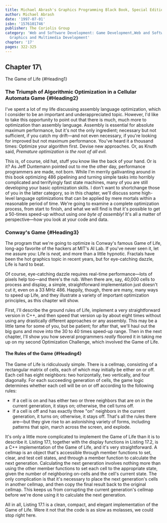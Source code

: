 ```yaml
---
title: Michael Abrash's Graphics Programming Black Book, Special Edition
author: Michael Abrash
date: '1997-07-01'
isbn: '1576101746'
publisher: The Coriolis Group
category: 'Web and Software Development: Game Development,Web and Software Development:
  Graphics and Multimedia Development'
chapter: '17'
pages: 322-325
---
```


## Chapter 17\
 The Game of Life {#Heading1}

### The Triumph of Algorithmic Optimization in a Cellular Automata Game {#Heading2}

I've spent a lot of my life discussing assembly language optimization,
which I consider to be an important and underappreciated topic. However,
I'd like to take this opportunity to point out that there is much, much
more to optimization than assembly language. Assembly is essential for
absolute maximum performance, but it's not the only ingredient;
necessary but not sufficient, if you catch my drift—and not even
necessary, if you're looking for improved but not maximum performance.
You've heard it a thousand times: Optimize your algorithm first. Devise
new approaches. Or, as Knuth said, *Premature optimization is the root
of all evil.*

This is, of course, old hat, stuff you know like the back of your hand.
Or is it? As Jeff Duntemann pointed out to me the other day, performance
programmers are made, not born. While I'm merrily gallivanting around in
this book optimizing 486 pipelining and turning simple tasks into
horribly complicated and terrifyingly fast state machines, many of you
are still developing your basic optimization skills. I don't want to
shortchange those of you in the latter category, so in this chapter,
we'll discuss some high-level language optimizations that can be applied
by mere mortals within a reasonable period of time. We're going to
examine a complete optimization process, from start to finish, and what
we will find is that it's possible to get a 50-times speed-up without
using *one byte of assembly!* It's all a matter of perspective—how you
look at your code and data.

### Conway's Game {#Heading3}

The program that we're going to optimize is Conway's famous Game of
Life, long-ago favorite of the hackers at MIT's AI Lab. If you've never
seen it, let me assure you: Life is *neat,* and more than a little
hypnotic. Fractals have been the hot graphics topic in recent years, but
for eye-catching dazzle, Life is hard to beat.

Of course, eye-catching dazzle requires real-time performance—lots of
pixels help too—and there's the rub. When there are, say, 40,000 cells
to process and display, a simple, straightforward implementation just
doesn't cut it, even on a 33 MHz 486. Happily, though, there are many,
many ways to speed up Life, and they illustrate a variety of important
optimization principles, as this chapter will show.

First, I'll describe the ground rules of Life, implement a very
straightforward version in C++, and then speed that version up by about
eight times without using any drastically different approaches or any
assembly. This may be a little tame for some of you, but be patient; for
after that, we'll haul out the big guns and move into the 30 to 40 times
speed-up range. Then in the next chapter, I'll show you how several
programmers *really* floored it in taking me up on my second
Optimization Challenge, which involved the Game of Life.

#### The Rules of the Game {#Heading4}

The Game of Life is ridiculously simple. There is a cellmap, consisting
of a rectangular matrix of cells, each of which may initially be either
on or off. Each cell has eight neighbors: two horizontally, two
vertically, and four diagonally. For each succeeding generation of
cells, the game logic determines whether each cell will be on or off
according to the following rules:

-   If a cell is on and has either two or three neighbors that are on in
    the current generation, it stays on; otherwise, the cell turns off.
-   If a cell is off and has exactly three "on" neighbors in the current
    generation, it turns on; otherwise, it stays off. That's all the
    rules there are—but they give rise to an astonishing variety of
    forms, including patterns that spin, march across the screen, and
    explode.

It's only a little more complicated to implement the Game of Life than
it is to describe it. Listing 17.1, together with the display functions
in Listing 17.2, is a C++ implementation of the Game of Life, and it's
very straightforward. A cellmap is an object that's accessible through
member functions to set, clear, and test cell states, and through a
member function to calculate the next generation. Calculating the next
generation involves nothing more than using the other member functions
to set each cell to the appropriate state, given the number of
neighboring on-cells and the cell's current state. The only complication
is that it's necessary to place the next generation's cells in another
cellmap, and then copy the final result back to the original cellmap.
This keeps us from corrupting the current generation's cellmap before
we're done using it to calculate the next generation.

All in all, Listing 17.1 is a clean, compact, and elegant implementation
of the Game of Life. Were it not that the code is as slow as molasses,
we could stop right here.